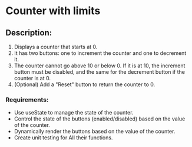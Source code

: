 # Counter with limits

## Description:
1. Displays a counter that starts at 0.
2. It has two buttons: one to increment the counter and one to decrement it.
3. The counter cannot go above 10 or below 0. If it is at 10, the increment button must be disabled, and the same for the decrement button if the counter is at 0.
4. (Optional) Add a "Reset" button to return the counter to 0.


### Requirements:
* Use useState to manage the state of the counter.
* Control the state of the buttons (enabled/disabled) based on the value of the counter.
* Dynamically render the buttons based on the value of the counter.
* Create unit testing for All their functions.
